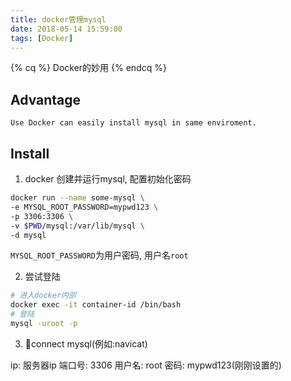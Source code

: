 ```yaml
---
title: docker管理mysql
date: 2018-05-14 15:59:00
tags: [Docker]
---
```


{% cq %}
Docker的妙用
{% endcq %}

<!-- more -->

## Advantage

    Use Docker can easily install mysql in same enviroment.

## Install 

1. docker 创建并运行mysql, 配置初始化密码

```zsh
docker run --name some-mysql \
-e MYSQL_ROOT_PASSWORD=mypwd123 \
-p 3306:3306 \
-v $PWD/mysql:/var/lib/mysql \
-d mysql
```

``MYSQL_ROOT_PASSWORD``为用户密码, 用户名``root``

2. 尝试登陆

```zsh
# 进入docker内部
docker exec -it container-id /bin/bash
# 登陆
mysql -uroot -p
``` 

3. connect mysql(例如:navicat)

ip: 服务器ip
端口号: 3306
用户名: root
密码: mypwd123(刚刚设置的)